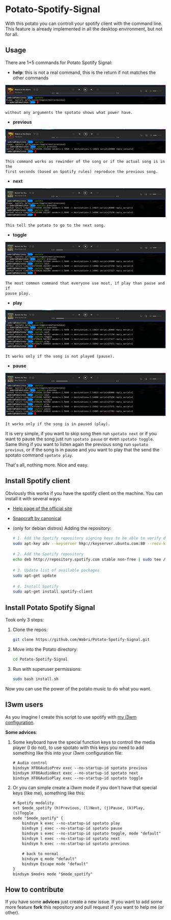 # Potato-Spotify-Signal

With this potato you can controll your spotify client with the command line.
This feature is already implemented in all the desktop environment, but not for
all.

## Usage

There are 1+5 commands for Potato Spotify Signal:

* **help**: this is not a real command, this is the return if not matches the
	other commands

![help](images/spotato_help.png)

	without any arguments the spotato shows what power have.

* **previous**

![previous](images/spotato_previous.png)

	This command works as rewinder of the song or if the actual song is in the
	first seconds (based on Spotify rules) reproduce the previous song.

* **next**

![next](images/spotato_next.png)

	This tell the potato to go to the next song.

* **toggle**

![toggle](images/spotato_toggle.png)

	The most common command that everyone use most, if play than pause and if
	pause play.

* **play**

![play](images/spotato_play.png)

	It works only if the song is not played (pause).

* **pause**

![pause](images/spotato_pause.png)

	It works only if the song is in paused (play).

It is very simple, if you want to skip song then run `spotato next` or if you
want to pause the song just run `spotato pause` or even `spotato toggle`. Same
thing if you want to listen again the previous song run `spotato previous`, or
if the song is in pause and you want to play that the send the spotato command
`spotato play`.

That's all, nothing more. Nice and easy.

## Install Spotify client

Obviously this works if you have the spotify client on the machine. You can
install it with several ways:

* [Help page of the official site](https://www.spotify.com/it/download/linux/)
* [Snapcraft by canonical](https://snapcraft.io/spotify)
* (only for debian distros) Adding the repository:

    ```Bash
	# 1. Add the Spotify repository signing keys to be able to verify downloaded packages
	sudo apt-key adv --keyserver hkp://keyserver.ubuntu.com:80 --recv-keys 931FF8E79F0876134EDDBDCCA87FF9DF48BF1C90 2EBF997C15BDA244B6EBF5D84773BD5E130D1D45

	# 2. Add the Spotify repository
	echo deb http://repository.spotify.com stable non-free | sudo tee /etc/apt/sources.list.d/spotify.list

	# 3. Update list of available packages
	sudo apt-get update

	# 4. Install Spotify
	sudo apt-get install spotify-client
	```

## Install Potato Spotify Signal

Took only 3 steps:

1. Clone the repos:

	```Bash
	git clone https://github.com/Wabri/Potato-Spotify-Signal.git
	```

2. Move into the Potato directory:

	```Bash
	cd Potato-Spotify-Signal
	```

3. Run with superuser permissions:

	```Bash
	sudo bash install.sh
	```

Now you can use the power of the potato music to do what you want.

## I3wm users

As you imagine I create this script to use spotify with
[my i3wm configuration](https://github.com/Wabri/dotfiles).

**Some advices**:

1. Some keyboard have the special function keys to controll the media player
(I do not), to use spotato with this keys you need to add something like this
into your i3wm configuration file:

	```I3wm
	# Audio control
	bindsym XF86AudioPrev exec --no-startup-id spotato previous
	bindsym XF86AudioNext exec --no-startup-id spotato next
	bindsym XF86AudioPlay exec --no-startup-id spotato toggle
	```

2. Or you can simple create a i3wm mode if you don't have that special keys
(like me), something like this:

	```I3wm
	# Spotify modality
	set $mode_spotify (h)Previous, (l)Next, (j)Pause, (k)Play, (s)Toggle
	mode "$mode_spotify" {
	    bindsym k exec --no-startup-id spotato play
	    bindsym j exec --no-startup-id spotato pause
	    bindsym s exec --no-startup-id spotato toggle, mode "default"
	    bindsym l exec --no-startup-id spotato next
	    bindsym h exec --no-startup-id spotato previous

	    # back to normal
	    bindsym q mode "default"
	    bindsym Escape mode "default"
	}
	bindsym $mod+s mode "$mode_spotify"
	```

## How to contribute

If you have some **advices** just create a new issue.
If you want to add some more feature **fork** this repository and pull request if
you want to help me (or other).

